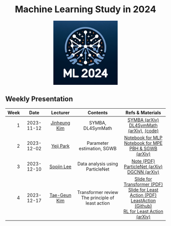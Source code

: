 <h1 align="center">Machine Learning Study in 2024</h1>

<p align="center">
   <img src="./ML2024_logo.png" width=40%>
</p>

## Weekly Presentation

| Week |    Date    |                      Lecturer                      |                      Contents                       |                                                                                                                                                                                              Refs & Materials                                                                                                                                                                                              |
|-----:|:----------:|:--------------------------------------------------:|:---------------------------------------------------:|:----------------------------------------------------------------------------------------------------------------------------------------------------------------------------------------------------------------------------------------------------------------------------------------------------------------------------------------------------------------------------------------------------------:|
|    1 | 2023-11-12 | [Jinheung Kim](https://github.com/jinheungkim1216) |                  SYMBA, DL4SymMath                  |                                                                                                               [SYMBA (arXiv)](https://arxiv.org/abs/2206.08901)<br>[DL4SymMath (arXiv)](https://arxiv.org/abs/1912.01412), [(code)](https://github.com/facebookresearch/SymbolicMathematics)                                                                                                               |
|    2 | 2023-12-02 |      [Yeji Park](https://github.com/hiilynn)       |             Parameter estimation, SGWB              |                                                                                                           [Notebook for MLP](./week02/parameter_estimation(MLP).ipynb)<br>[Notebook for MPE](./week02/parameter_estimation(MPE).ipynb)<br>[PBH & SGWB (arXiv)](https://arxiv.org/abs/2107.02181)                                                                                                           |
|    3 | 2023-12-10 |      [Soojin Lee](https://github.com/LSJ957)       |           Data analysis using ParticleNet           |                                                                      [Note (PDF)](https://www.dropbox.com/scl/fi/8j3lwe1lwmbp9zqs45c6q/week03_dataanalysisusingParticleNet.pdf?rlkey=p60wuayi4otj4o17cjmvs2xim&dl=0)<br>[ParticleNet (arXiv)](https://arxiv.org/abs/1902.08570)<br>[DGCNN (arXiv)](https://arxiv.org/abs/1801.07829)                                                                       |
|    4 | 2023-12-17 |      [Tae-Geun Kim](https://github.com/Axect)      | Transformer review<br>The principle of least action | [Slide for Transformer (PDF)](https://www.dropbox.com/scl/fi/nf1g4f3emxk2ujkhfo6ay/main.pdf?rlkey=c5op944bvdgvai5tank85f278&dl=0)<br>[Slide for Least Action (PDF)](https://www.dropbox.com/scl/fi/1keofwp8gjoa9ckjl4p1u/main.pdf?rlkey=hkypjuoeuwidj2aqa51swgnwa&dl=0)<br>[LeastAction (Github)](https://github.com/Axect/LeastAction)<br>[RL for Least Action (arXiv)](https://arxiv.org/abs/2011.11891) |
